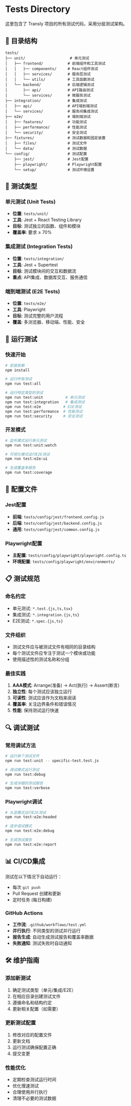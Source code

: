 # Tests Directory

这里包含了 Transly 项目的所有测试代码，采用分层测试架构。

## 📁 目录结构

```
tests/
├── unit/                    # 单元测试
│   ├── frontend/           # 前端组件和工具测试
│   │   ├── components/     # React组件测试
│   │   ├── services/       # 服务层测试
│   │   └── utils/          # 工具函数测试
│   └── backend/            # 后端逻辑测试
│       ├── api/            # API路由测试
│       └── services/       # 微服务测试
├── integration/            # 集成测试
│   ├── api/                # API端到端测试
│   └── services/           # 服务间集成测试
├── e2e/                    # 端到端测试
│   ├── features/           # 功能测试
│   ├── performance/        # 性能测试
│   └── security/           # 安全测试
├── fixtures/               # 测试数据和固定装置
│   ├── files/              # 测试文件
│   └── data/               # 测试数据
└── config/                 # 测试配置
    ├── jest/               # Jest配置
    ├── playwright/         # Playwright配置
    └── setup/              # 测试环境设置
```

## 🧪 测试类型

### 单元测试 (Unit Tests)
- **位置**: `tests/unit/`
- **工具**: Jest + React Testing Library
- **目标**: 测试独立的函数、组件和模块
- **覆盖率**: 要求 ≥ 70%

### 集成测试 (Integration Tests)  
- **位置**: `tests/integration/`
- **工具**: Jest + Supertest
- **目标**: 测试模块间的交互和数据流
- **重点**: API集成、数据库交互、服务通信

### 端到端测试 (E2E Tests)
- **位置**: `tests/e2e/`
- **工具**: Playwright
- **目标**: 测试完整的用户流程
- **覆盖**: 多浏览器、移动端、性能、安全

## 🚀 运行测试

### 快速开始
```bash
# 安装依赖
npm install

# 运行所有测试
npm run test:all

# 运行特定类型的测试
npm run test:unit          # 单元测试
npm run test:integration   # 集成测试
npm run test:e2e          # E2E测试
npm run test:performance  # 性能测试
npm run test:security     # 安全测试
```

### 开发模式
```bash
# 监听模式运行单元测试
npm run test:unit:watch

# 可视化模式运行E2E测试
npm run test:e2e:ui

# 生成覆盖率报告
npm run test:coverage
```

## 🔧 配置文件

### Jest配置
- **前端**: `tests/config/jest/frontend.config.js`
- **后端**: `tests/config/jest/backend.config.js`
- **通用**: `tests/config/jest/common.config.js`

### Playwright配置
- **主配置**: `tests/config/playwright/playwright.config.ts`
- **环境配置**: `tests/config/playwright/environments/`

## 📋 测试规范

### 命名约定
- 单元测试: `*.test.{js,ts,tsx}`
- 集成测试: `*.integration.{js,ts}`
- E2E测试: `*.spec.{js,ts}`

### 文件组织
- 测试文件应与被测试文件有相同的目录结构
- 每个测试文件应专注于测试一个模块或功能
- 使用描述性的测试名称和分组

### 最佳实践
1. **AAA模式**: Arrange(准备) → Act(执行) → Assert(断言)
2. **独立性**: 每个测试应该独立运行
3. **可读性**: 测试应该作为文档来阅读
4. **覆盖率**: 关注边界条件和错误情况
5. **性能**: 保持测试运行快速

## 🔍 调试测试

### 常用调试方法
```bash
# 运行单个测试文件
npm run test:unit -- specific-test.test.js

# 调试模式运行测试
npm run test:debug

# 生成详细的测试报告
npm run test:verbose
```

### Playwright调试
```bash
# 头显模式运行E2E测试
npm run test:e2e:headed

# 逐步调试模式
npm run test:e2e:debug

# 生成测试报告
npm run test:e2e:report
```

## 📊 CI/CD集成

测试在以下情况下自动运行：
- 每次 `git push`
- Pull Request 创建和更新
- 定时任务 (每日构建)

### GitHub Actions
- **工作流**: `.github/workflows/test.yml`
- **并行执行**: 不同类型的测试并行运行
- **报告生成**: 自动生成测试报告和覆盖率数据
- **失败通知**: 测试失败时自动通知

## 🛠️ 维护指南

### 添加新测试
1. 确定测试类型（单元/集成/E2E）
2. 在相应目录创建测试文件
3. 遵循命名和结构约定
4. 更新相关配置（如需要）

### 更新测试配置
1. 修改对应的配置文件
2. 更新文档
3. 运行测试确保配置正确
4. 提交变更

### 性能优化
- 定期检查测试运行时间
- 优化慢速测试
- 合理使用并行执行
- 清理不必要的测试数据 